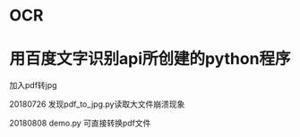 # OCR
# 用百度文字识别api所创建的python程序
加入pdf转jpg

20180726
发现pdf_to_jpg.py读取大文件崩溃现象

20180808
demo.py 可直接转换pdf文件
